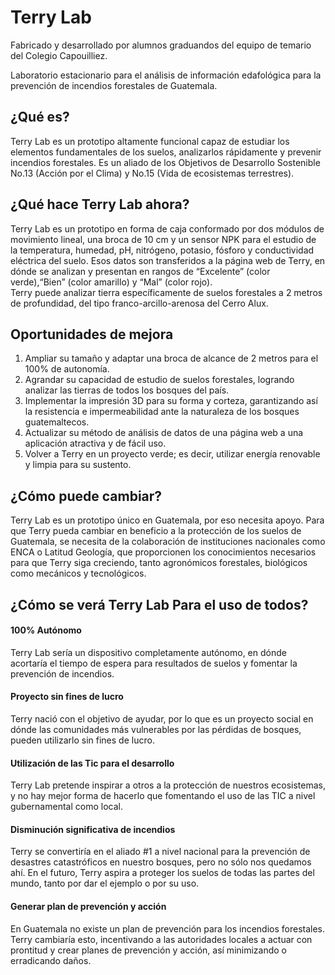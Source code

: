 # Terry Lab

Fabricado y desarrollado por alumnos graduandos del equipo de temario del Colegio Capouilliez.

Laboratorio estacionario para el análisis de información edafológica para la prevención de incendios forestales de Guatemala.

## ¿Qué es?

Terry Lab es un prototipo altamente funcional capaz de estudiar los elementos fundamentales de los suelos, analizarlos rápidamente y prevenir incendios forestales. Es un aliado de los Objetivos de Desarrollo Sostenible No.13 (Acción por el Clima) y No.15 (Vida de ecosistemas terrestres).

## ¿Qué hace Terry Lab ahora?

Terry Lab es un prototipo en forma de caja conformado por dos módulos de movimiento lineal, una broca de 10 cm y un sensor NPK para el estudio de la temperatura, humedad, pH, nitrógeno, potasio, fósforo y conductividad eléctrica del suelo. Esos datos son transferidos a la página web de Terry, en dónde se analizan y presentan en rangos de “Excelente” (color verde),“Bien” (color amarillo) y “Mal” (color rojo). \
Terry puede analizar tierra específicamente de suelos forestales a 2 metros de profundidad, del tipo franco-arcillo-arenosa del Cerro Alux.

## Oportunidades de mejora

1. Ampliar su tamaño y adaptar una broca de alcance de 2 metros para el 100% de autonomía.
2. Agrandar su capacidad de estudio de suelos forestales, logrando analizar las tierras de todos los bosques del país.
3. Implementar la impresión 3D para su forma y corteza, garantizando así la resistencia e impermeabilidad ante la naturaleza de los bosques guatemaltecos.
4. Actualizar su método de análisis de datos de una página web a una aplicación atractiva y de fácil uso.
5. Volver a Terry en un proyecto verde; es decir, utilizar energía renovable y limpia para su sustento.

## ¿Cómo puede cambiar?

Terry Lab es un prototipo único en Guatemala, por eso necesita apoyo. Para que Terry pueda cambiar en beneficio a la protección de los suelos de Guatemala, se necesita de la colaboración de instituciones nacionales
como ENCA o Latitud Geología, que proporcionen los conocimientos necesarios para que Terry siga creciendo, tanto agronómicos forestales, biológicos como mecánicos y tecnológicos.

## ¿Cómo se verá Terry Lab Para el uso de todos?

#### 100% Autónomo

Terry Lab sería un dispositivo completamente autónomo, en dónde acortaría el tiempo de espera para resultados de suelos y fomentar la prevención de incendios.

#### Proyecto sin fines de lucro

Terry nació con el objetivo de ayudar, por lo que es un proyecto social en dónde las comunidades más vulnerables por las pérdidas de bosques, pueden utilizarlo sin fines de lucro.

#### Utilización de las Tic para el desarrollo

Terry Lab pretende inspirar a otros a la protección de nuestros ecosistemas, y no hay mejor forma de hacerlo que fomentando el uso de las TIC a nivel gubernamental como local.

#### Disminución significativa de incendios

Terry se convertiría en el aliado #1 a nivel nacional para la prevención de desastres catastróficos en nuestro bosques, pero no sólo nos quedamos ahí. En el futuro, Terry aspira a proteger los suelos de todas las partes del mundo, tanto por dar el ejemplo o por su uso.

#### Generar plan de prevención y acción

En Guatemala no existe un plan de prevención para los incendios forestales. Terry cambiaría esto, incentivando a las autoridades locales a actuar con prontitud y crear planes de prevención y acción, así minimizando o erradicando daños.